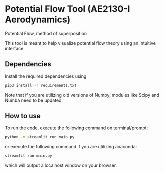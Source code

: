 # Potential Flow Tool (AE2130-I Aerodynamics)
 Potential Flow, method of superposition

 This tool is meant to help visualize potential flow theory using an intuitive interface.

 ## Dependencies
 Install the required dependencies using

 ```bash
 pip3 install -r requirements.txt
 ```

 Note that if you are utilizing old versions of Numpy, modules like Scipy and Numba need to be updated.

 ## How to use

 To run the code, execute the following command on terminal/prompt:

 ```bash
 python -m streamlit run main.py
 ```

 or execute the following command if you are utilizing anaconda:

 ```bash
 streamlit run main.py
 ```

 which will output a localhost window on your browser.
